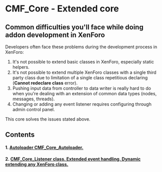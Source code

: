 CMF_Core - Extended core
========================

Common difficulties you'll face while doing addon development in XenForo
------------------------------------------------------------------------
Developers often face these problems during the development process in XenForo:

 1. It's not possible to extend basic classes in XenForo, especially static helpers.
 2. It's not possible to extend multiple XenForo classes with a single third party class due to limitation of a single class repetitious declaring (**Cannot redeclare class** error).
 3. Pushing input data from controller to data writer is really hard to do when you're dealing with an extension of common data types (nodes, messages, threads).
 4. Changing or adding any event listener requires configuring through admin control panel.


This core solves the issues stated above.

Contents
--------
#### 1. [Autoloader CMF_Core_Autoloader.](autoloader.md)
#### 2. [CMF_Core_Listener class. Extended event handling. Dynamic extending any XenForo class.](listeners.md)
